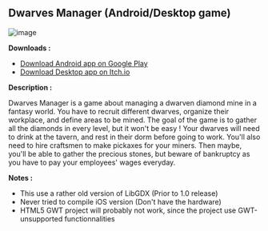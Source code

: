 Dwarves Manager (Android/Desktop game)
--------------------------------------

![image](https://user-images.githubusercontent.com/2546901/180333424-4e52671b-50b6-48de-b3f9-14c450d2f78e.png)

**Downloads :**

- [Download Android app on Google Play](https://play.google.com/store/apps/details?id=enibdevlab.dwarves&hl=en)
- [Download Desktop app on Itch.io](http://khopa.itch.io/dwarves-manager)


**Description :**

Dwarves Manager is a game about managing a dwarven diamond mine in a fantasy world. 
You have to recruit different dwarves, organize their workplace, and define areas to be mined.
The goal of the game is to gather all the diamonds in every level, but it won't be easy ! Your dwarves will need to drink at the tavern, and rest in their dorm before going to work. You'll also need to hire craftsmen to make pickaxes for your miners. Then maybe, you'll be able to gather the precious stones, but beware of bankruptcy as you have to pay your employees' wages everyday.

**Notes :** 

- This use a rather old version of LibGDX (Prior to 1.0 release)
- Never tried to compile iOS version (Don't have the hardware)
- HTML5 GWT project will probably not work, since the project use GWT-unsupported functionnalities


